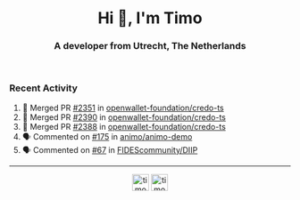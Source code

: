 <h1 align="center">Hi 👋, I'm Timo</h1>
<h3 align="center">A developer from Utrecht, The Netherlands</h3>
<br/>
<!-- https://github.com/rahuldkjain/github-profile-readme-generator --!>

<!--  <p align="left"><img src="https://github-readme-stats.vercel.app/api?username=timoglastra&show_icons=true&count_private=true&" alt="timoglastra" /></p> --!>

<!--
Github language stats
<p align="left"><img src="https://github-readme-stats.vercel.app/api/top-langs/?username=timoglastra&layout=compact" alt="timoglastra" /><p>
-->

<!-- Codestats language stats -->
<!-- <p align="left"><img src="https://codestats-readme.vercel.app/api/top-langs/?username=timoglastra&layout=compact&language_count=12" alt="timoglastra" /><p>    --!>
  
<h3>Recent Activity</h3>

<!--START_SECTION:activity-->
1. 🎉 Merged PR [#2351](https://github.com/openwallet-foundation/credo-ts/pull/2351) in [openwallet-foundation/credo-ts](https://github.com/openwallet-foundation/credo-ts)
2. 🎉 Merged PR [#2390](https://github.com/openwallet-foundation/credo-ts/pull/2390) in [openwallet-foundation/credo-ts](https://github.com/openwallet-foundation/credo-ts)
3. 🎉 Merged PR [#2388](https://github.com/openwallet-foundation/credo-ts/pull/2388) in [openwallet-foundation/credo-ts](https://github.com/openwallet-foundation/credo-ts)
4. 🗣 Commented on [#175](https://github.com/animo/animo-demo/pull/175#issuecomment-3233551301) in [animo/animo-demo](https://github.com/animo/animo-demo)
5. 🗣 Commented on [#67](https://github.com/FIDEScommunity/DIIP/issues/67#issuecomment-3233527879) in [FIDEScommunity/DIIP](https://github.com/FIDEScommunity/DIIP)
<!--END_SECTION:activity-->

---

<p align="center">
<a href="https://twitter.com/timoglastra" target="blank"><img align="center" src="https://cdn.jsdelivr.net/npm/simple-icons@3.0.1/icons/twitter.svg" alt="timoglastra" height="30" width="30" /></a>
<a href="https://linkedin.com/in/timoglastra" target="blank"><img align="center" src="https://cdn.jsdelivr.net/npm/simple-icons@3.0.1/icons/linkedin.svg" alt="timoglastra" height="30" width="30" /></a>
</p>



